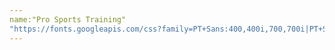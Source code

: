 ```yaml
---
name:"Pro Sports Training"
"https://fonts.googleapis.com/css?family=PT+Sans:400,400i,700,700i|PT+Serif:400,400i,700,700i"
---
```

